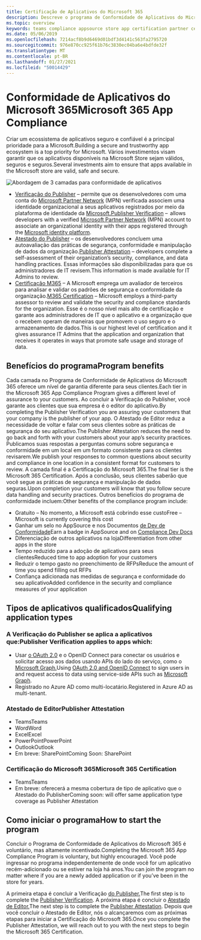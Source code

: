 ```yaml
---
title: Certificação de Aplicativos do Microsoft 365
description: Descreve o programa de Conformidade de Aplicativos do Microsoft 365 a partir de aplicativos da loja
ms.topic: overview
keywords: teams compliance appsource store app certification partner center
ms.date: 05/06/2019
ms.openlocfilehash: 7214acf8b9d6469d01bdf3d4141c563fa2795720
ms.sourcegitcommit: 976e870cc925f61b76c3830ec04ba6e4bdfde32f
ms.translationtype: MT
ms.contentlocale: pt-BR
ms.lasthandoff: 01/27/2021
ms.locfileid: "50014429"
---
```

# <a name="microsoft-365-app-compliance"></a><span data-ttu-id="8a8d8-104">Conformidade de Aplicativos do Microsoft 365</span><span class="sxs-lookup"><span data-stu-id="8a8d8-104">Microsoft 365 App Compliance</span></span> 

<span data-ttu-id="8a8d8-105">Criar um ecossistema de aplicativos seguro e confiável é a principal prioridade para a Microsoft.</span><span class="sxs-lookup"><span data-stu-id="8a8d8-105">Building a secure and trustworthy app ecosystem is a top priority for Microsoft.</span></span> <span data-ttu-id="8a8d8-106">Vários investimentos visam garantir que os aplicativos disponíveis na Microsoft Store sejam válidos, seguros e seguros.</span><span class="sxs-lookup"><span data-stu-id="8a8d8-106">Several investments aim to ensure that apps available in the Microsoft store are valid, safe and secure.</span></span> 

  ![Abordagem de 3 camadas para conformidade de aplicativos](../../../../assets/images/Three_Tiers.png) 

-   <span data-ttu-id="8a8d8-108">[Verificação do Publisher](https://docs.microsoft.com/azure/active-directory/develop/publisher-verification-overview) – permite que os desenvolvedores com uma conta do [Microsoft Partner Network](https://partner.microsoft.com/membership) (MPN) verificada associem uma identidade organizacional a seus aplicativos registrados por meio da plataforma de identidade da [Microsoft.](https://docs.microsoft.com/azure/active-directory/develop/)</span><span class="sxs-lookup"><span data-stu-id="8a8d8-108">[Publisher Verification](https://docs.microsoft.com/azure/active-directory/develop/publisher-verification-overview)  –  allows developers with a verified [Microsoft Partner Network](https://partner.microsoft.com/membership) (MPN) account to associate an organizational identity with their apps registered through the [Microsoft identity platform](https://docs.microsoft.com/azure/active-directory/develop/).</span></span>
-   <span data-ttu-id="8a8d8-109">[Atestado do Publisher](https://docs.microsoft.com/microsoft-365-app-certification/docs/enterprise-app-attestation-guide) – os desenvolvedores concluem uma autoavaliação das práticas de segurança, conformidade e manipulação de dados da organização.</span><span class="sxs-lookup"><span data-stu-id="8a8d8-109">[Publisher Attestation](https://docs.microsoft.com/microsoft-365-app-certification/docs/enterprise-app-attestation-guide) – developers complete a self-assessment of their organization’s security, compliance, and data handling practices.</span></span> <span data-ttu-id="8a8d8-110">Essas informações são disponibilizadas para que os administradores de IT revisem.</span><span class="sxs-lookup"><span data-stu-id="8a8d8-110">This information is made available for IT Admins to review.</span></span> 
-   <span data-ttu-id="8a8d8-111">[Certificação M365](https://docs.microsoft.com/microsoft-365-app-certification/docs/enterprise-app-certification-guide) – A Microsoft emprega um avaliador de terceiros para analisar e validar os padrões de segurança e conformidade da organização.</span><span class="sxs-lookup"><span data-stu-id="8a8d8-111">[M365 Certification](https://docs.microsoft.com/microsoft-365-app-certification/docs/enterprise-app-certification-guide) – Microsoft employs a third-party assessor to review and validate the security and compliance standards for the organization.</span></span> <span data-ttu-id="8a8d8-112">Esse é o nosso nível mais alto de certificação e garante aos administradores de IT que o aplicativo e a organização que o recebem operam de maneiras que promovem o uso seguro e o armazenamento de dados.</span><span class="sxs-lookup"><span data-stu-id="8a8d8-112">This is our highest level of certification and it gives assurance IT Admins that the application and organization that receives it operates in ways that promote safe usage and storage of data.</span></span>


## <a name="program-benefits"></a><span data-ttu-id="8a8d8-113">Benefícios do programa</span><span class="sxs-lookup"><span data-stu-id="8a8d8-113">Program benefits</span></span>

<span data-ttu-id="8a8d8-114">Cada camada no Programa de Conformidade de Aplicativos do Microsoft 365 oferece um nível de garantia diferente para seus clientes.</span><span class="sxs-lookup"><span data-stu-id="8a8d8-114">Each tier in the Microsoft 365 App Compliance Program gives a different level of assurance to your customers.</span></span> <span data-ttu-id="8a8d8-115">Ao concluir a Verificação do Publisher, você garante aos clientes que sua empresa é o editor do aplicativo.</span><span class="sxs-lookup"><span data-stu-id="8a8d8-115">By completing the Publisher Verification you are assuring your customers that your company is the publisher of your app.</span></span> <span data-ttu-id="8a8d8-116">O Atestado de Editor reduz a necessidade de voltar e falar com seus clientes sobre as práticas de segurança do seu aplicativo.</span><span class="sxs-lookup"><span data-stu-id="8a8d8-116">The Publisher Attestation reduces the need to go back and forth with your customers about your app’s security practices.</span></span> <span data-ttu-id="8a8d8-117">Publicamos suas respostas a perguntas comuns sobre segurança e conformidade em um local em um formato consistente para os clientes revisarem.</span><span class="sxs-lookup"><span data-stu-id="8a8d8-117">We publish your responses to common questions about security and compliance in one location in a consistent format for customers to review.</span></span> <span data-ttu-id="8a8d8-118">A camada final é a Certificação do Microsoft 365.</span><span class="sxs-lookup"><span data-stu-id="8a8d8-118">The final tier is the Microsoft 365 Certification.</span></span> <span data-ttu-id="8a8d8-119">Após a conclusão, seus clientes saberão que você segue as práticas de segurança e manipulação de dados seguras.</span><span class="sxs-lookup"><span data-stu-id="8a8d8-119">Upon completion your customers will know that you follow secure data handling and security practices.</span></span> <span data-ttu-id="8a8d8-120">Outros benefícios do programa de conformidade incluem:</span><span class="sxs-lookup"><span data-stu-id="8a8d8-120">Other benefits of the compliance program include:</span></span>
-   <span data-ttu-id="8a8d8-121">Gratuito – No momento, a Microsoft está cobrindo esse custo</span><span class="sxs-lookup"><span data-stu-id="8a8d8-121">Free – Microsoft is currently covering this cost</span></span>
-   <span data-ttu-id="8a8d8-122">Ganhar um selo no AppSource e nos Documentos [de Dev de Conformidade](https://docs.microsoft.com/microsoft-365-app-certification/teams/teams-apps)</span><span class="sxs-lookup"><span data-stu-id="8a8d8-122">Earn a badge in AppSource and on [Compliance Dev Docs](https://docs.microsoft.com/microsoft-365-app-certification/teams/teams-apps)</span></span>
-   <span data-ttu-id="8a8d8-123">Diferenciação de outros aplicativos na loja</span><span class="sxs-lookup"><span data-stu-id="8a8d8-123">Differentiation from other apps in the store</span></span>
-   <span data-ttu-id="8a8d8-124">Tempo reduzido para a adoção de aplicativos para seus clientes</span><span class="sxs-lookup"><span data-stu-id="8a8d8-124">Reduced time to app adoption for your customers</span></span>
-   <span data-ttu-id="8a8d8-125">Reduzir o tempo gasto no preenchimento de RFPs</span><span class="sxs-lookup"><span data-stu-id="8a8d8-125">Reduce the amount of time you spend filling out RFPs</span></span>
-   <span data-ttu-id="8a8d8-126">Confiança adicionada nas medidas de segurança e conformidade do seu aplicativo</span><span class="sxs-lookup"><span data-stu-id="8a8d8-126">Added confidence in the security and compliance measures of your application</span></span>

## <a name="qualifying-application-types"></a><span data-ttu-id="8a8d8-127">Tipos de aplicativos qualificados</span><span class="sxs-lookup"><span data-stu-id="8a8d8-127">Qualifying application types</span></span> 
### <a name="publisher-verification-applies-to-apps-which"></a><span data-ttu-id="8a8d8-128">A Verificação do Publisher se aplica a aplicativos que:</span><span class="sxs-lookup"><span data-stu-id="8a8d8-128">Publisher Verification applies to apps which:</span></span> 
- <span data-ttu-id="8a8d8-129">Usar [o OAuth 2.0](https://docs.microsoft.com/azure/active-directory/develop/active-directory-v2-protocols) e o OpenID Connect para conectar os usuários e solicitar acesso aos dados usando APIs do lado do serviço, como o [Microsoft Graph.](https://developer.microsoft.com/graph/)</span><span class="sxs-lookup"><span data-stu-id="8a8d8-129">Using [OAuth 2.0 and OpenID Connect](https://docs.microsoft.com/azure/active-directory/develop/active-directory-v2-protocols) to sign users in and request access to data using service-side APIs such as [Microsoft Graph](https://developer.microsoft.com/graph/).</span></span> 
- <span data-ttu-id="8a8d8-130">Registrado no Azure AD como multi-locatário.</span><span class="sxs-lookup"><span data-stu-id="8a8d8-130">Registered in Azure AD as multi-tenant.</span></span> 

### <a name="publisher-attestation"></a><span data-ttu-id="8a8d8-131">Atestado de Editor</span><span class="sxs-lookup"><span data-stu-id="8a8d8-131">Publisher Attestation</span></span>
-   <span data-ttu-id="8a8d8-132">Teams</span><span class="sxs-lookup"><span data-stu-id="8a8d8-132">Teams</span></span>
-   <span data-ttu-id="8a8d8-133">Word</span><span class="sxs-lookup"><span data-stu-id="8a8d8-133">Word</span></span>
-   <span data-ttu-id="8a8d8-134">Excel</span><span class="sxs-lookup"><span data-stu-id="8a8d8-134">Excel</span></span>
-   <span data-ttu-id="8a8d8-135">PowerPoint</span><span class="sxs-lookup"><span data-stu-id="8a8d8-135">PowerPoint</span></span>
-   <span data-ttu-id="8a8d8-136">Outlook</span><span class="sxs-lookup"><span data-stu-id="8a8d8-136">Outlook</span></span>
- <span data-ttu-id="8a8d8-137">Em breve: SharePoint</span><span class="sxs-lookup"><span data-stu-id="8a8d8-137">Coming Soon: SharePoint</span></span>

### <a name="microsoft-365-certification"></a><span data-ttu-id="8a8d8-138">Certificação do Microsoft 365</span><span class="sxs-lookup"><span data-stu-id="8a8d8-138">Microsoft 365 Certification</span></span>
-   <span data-ttu-id="8a8d8-139">Teams</span><span class="sxs-lookup"><span data-stu-id="8a8d8-139">Teams</span></span>
-   <span data-ttu-id="8a8d8-140">Em breve: oferecerá a mesma cobertura de tipo de aplicativo que o Atestado do Publisher</span><span class="sxs-lookup"><span data-stu-id="8a8d8-140">Coming soon: will offer same application type coverage as Publisher Attestation</span></span>

## <a name="how-to-start-the-program"></a><span data-ttu-id="8a8d8-141">Como iniciar o programa</span><span class="sxs-lookup"><span data-stu-id="8a8d8-141">How to start the program</span></span>

<span data-ttu-id="8a8d8-142">Concluir o Programa de Conformidade de Aplicativos do Microsoft 365 é voluntário, mas altamente incentivado.</span><span class="sxs-lookup"><span data-stu-id="8a8d8-142">Completing the Microsoft 365 App Compliance Program is voluntary, but highly encouraged.</span></span> <span data-ttu-id="8a8d8-143">Você pode ingressar no programa independentemente de onde você for um aplicativo recém-adicionado ou se estiver na loja há anos.</span><span class="sxs-lookup"><span data-stu-id="8a8d8-143">You can join the program no matter where if you are a newly added application or if you’ve been in the store for years.</span></span> 

<span data-ttu-id="8a8d8-144">A primeira etapa é concluir a Verificação [do Publisher.](https://docs.microsoft.com/azure/active-directory/develop/publisher-verification-overview)</span><span class="sxs-lookup"><span data-stu-id="8a8d8-144">The first step is to complete the [Publisher Verification](https://docs.microsoft.com/azure/active-directory/develop/publisher-verification-overview).</span></span> <span data-ttu-id="8a8d8-145">A próxima etapa é concluir o [Atestado de Editor.](https://docs.microsoft.com/microsoft-365-app-certification/docs/attestation)</span><span class="sxs-lookup"><span data-stu-id="8a8d8-145">The next step is to complete the [Publisher Attestation](https://docs.microsoft.com/microsoft-365-app-certification/docs/attestation).</span></span> <span data-ttu-id="8a8d8-146">Depois que você concluir o Atestado de Editor, nós o alcançaremos com as próximas etapas para iniciar a Certificação do Microsoft 365.</span><span class="sxs-lookup"><span data-stu-id="8a8d8-146">Once you complete the Publisher Attestation, we will reach out to you with the next steps to begin the Microsoft 365 Certification.</span></span>
